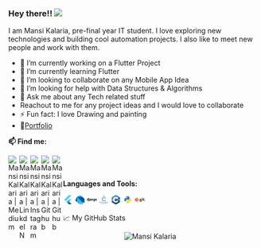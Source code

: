 ### Hey there!! <img src="https://media.giphy.com/media/hvRJCLFzcasrR4ia7z/giphy.gif" width="25px">
I am Mansi Kalaria, pre-final year IT student. I love exploring new technologies and building cool automation projects. I also like to meet new people and work with them.  
- 🔭 I’m currently working on a Flutter Project
- 🌱 I’m currently learning Flutter
- 👯 I’m looking to collaborate on any Mobile App Idea
- 🤔 I’m looking for help with Data Structures & Algorithms
- 💬 Ask me about any Tech related stuff
- Reachout to me for any project ideas and I would love to collaborate
- ⚡ Fun fact: I love Drawing and painting
- 🔗[Portfolio](https://portfolios.talentsprint.com/~mansi_kalaria/)

**📫 Find me:** 

<a href="https://mansik16.medium.com/">
  <img align="left" alt="Mansi Kalaria | Medium" width="22px" src="https://cdn.jsdelivr.net/npm/simple-icons@3.12.2/icons/medium.svg" />
</a>
<a href="https://www.linkedin.com/in/mansi-kalaria-92a2221a4/">
  <img align="left" alt="Mansi Kalaria | LinkdeIN" width="22px" src="https://cdn.jsdelivr.net/npm/simple-icons@v3/icons/linkedin.svg" />
</a>
<a href="https://www.instagram.com/man.c.10000/">
  <img align="left" alt="Mansi Kalaria | Instagram" width="22px" src="https://cdn.jsdelivr.net/npm/simple-icons@v3/icons/instagram.svg" />
</a>
<a href="https://github.com/Manzee1609">
  <img align="left" alt="Mansi Kalaria | Github" width="22px" src="https://cdn.jsdelivr.net/npm/simple-icons@3.12.2/icons/github.svg" />
</a>
<a href="https://gitlab.com/Manzee1609">
  <img align="left" alt="Mansi Kalaria | Github" width="22px" src="https://cdn.jsdelivr.net/npm/simple-icons@3.12.2/icons/gitlab.svg" />
</a>
<br />
<br />

**Languages and Tools:**  

<code><img height="20" src="https://raw.githubusercontent.com/github/explore/80688e429a7d4ef2fca1e82350fe8e3517d3494d/topics/flutter/flutter.png"></code>
<code><img height="20" src="https://raw.githubusercontent.com/github/explore/80688e429a7d4ef2fca1e82350fe8e3517d3494d/topics/dart/dart.png"></code>
<code><img height="20" src="https://raw.githubusercontent.com/github/explore/80688e429a7d4ef2fca1e82350fe8e3517d3494d/topics/django/django.png"></code>
<code><img height="20" src="https://raw.githubusercontent.com/github/explore/80688e429a7d4ef2fca1e82350fe8e3517d3494d/topics/c/c.png"></code>
<code><img height="20" src="https://raw.githubusercontent.com/github/explore/80688e429a7d4ef2fca1e82350fe8e3517d3494d/topics/cpp/cpp.png"></code>
<code><img height="20" src="https://raw.githubusercontent.com/github/explore/80688e429a7d4ef2fca1e82350fe8e3517d3494d/topics/python/python.png"></code>
<code><img height="20" src="https://raw.githubusercontent.com/github/explore/80688e429a7d4ef2fca1e82350fe8e3517d3494d/topics/git/git.png"></code>

<summary>📈 My GitHub Stats</summary>
<p align="center"> <img src="https://github-readme-stats.vercel.app/api?username=Manzee1609&&show_icons=true&title_color=ffffff&icon_color=bb2acf&text_color=daf7dc&bg_color=151515" alt="Mansi Kalaria" />
